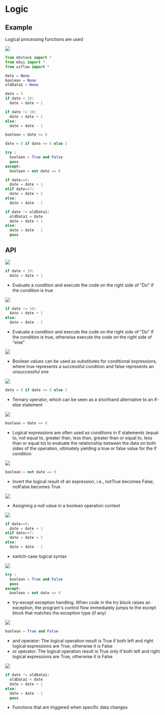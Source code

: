 # Logic

## Example

Logical processing functions are used

<img class="blockly_svg" src="https://m5stack.oss-cn-shenzhen.aliyuncs.com/resource/docs/static/assets/img/uiflow/blockly/generic/Logic/uiflow_block_example.svg">

```python
from m5stack import *
from m5ui import *
from uiflow import *

date = None
boolean = None
oldData1 = None

date = 5
if date < 10:
  date = date + 1

if date != 10:
  date = date + 1
else:
  date = date - 1

boolean = date <= 6

date = 0 if date <= 6 else 2

try :
  boolean = True and False
  pass
except:
  boolean = not date == 0

if date==6:
  date = date + 1
elif date==7:
  date = date + 2
else:
  date = date - 1

if date != oldData1:
  oldData1 = date
  date = date + 1
else:
  date = date - 1
  pass
```

## API

<img class="blockly_svg" src="https://m5stack.oss-cn-shenzhen.aliyuncs.com/resource/docs/static/assets/img/uiflow/blockly/generic/Logic/uiflow_block_controls_if.svg">

```python
if date < 10:
  date = date + 1
```

- Evaluate a condition and execute the code on the right side of "Do" if the condition is true

<img class="blockly_svg" src="https://m5stack.oss-cn-shenzhen.aliyuncs.com/resource/docs/static/assets/img/uiflow/blockly/generic/Logic/uiflow_block_controls_ifelse.svg">

```python
if date != 10:
  date = date + 1
else:
  date = date - 1
```

- Evaluate a condition and execute the code on the right side of "Do" if the condition is true, otherwise execute the code on the right side of "else"

<img class="blockly_svg" src="https://m5stack.oss-cn-shenzhen.aliyuncs.com/resource/docs/static/assets/img/uiflow/blockly/generic/Logic/uiflow_block_logic_boolean.svg">

- Boolean values can be used as substitutes for conditional expressions, where true represents a successful condition and false represents an unsuccessful one

<img class="blockly_svg" src="https://m5stack.oss-cn-shenzhen.aliyuncs.com/resource/docs/static/assets/img/uiflow/blockly/generic/Logic/uiflow_block_logic_ternary.svg">

```python
date = 0 if date <= 6 else 2
```

- Ternary operator, which can be seen as a shorthand alternative to an if-else statement

<img class="blockly_svg" src="https://m5stack.oss-cn-shenzhen.aliyuncs.com/resource/docs/static/assets/img/uiflow/blockly/generic/Logic/uiflow_block_logic_compare.svg">

```python
boolean = date <= 6
```

- Logical expressions are often used as conditions in if statements (equal to, not equal to, greater than, less than, greater than or equal to, less than or equal to) to evaluate the relationship between the data on both sides of the operation, ultimately yielding a true or false value for the if condition

<img class="blockly_svg" src="https://m5stack.oss-cn-shenzhen.aliyuncs.com/resource/docs/static/assets/img/uiflow/blockly/generic/Logic/uiflow_block_logic_negate.svg">

```python
boolean = not date == 0
```

- Invert the logical result of an expression, i.e., notTrue becomes False, notFalse becomes True

<img class="blockly_svg" src="https://m5stack.oss-cn-shenzhen.aliyuncs.com/resource/docs/static/assets/img/uiflow/blockly/generic/Logic/uiflow_block_logic_null.svg">

- Assigning a null value in a boolean operation context

<img class="blockly_svg" src="https://m5stack.oss-cn-shenzhen.aliyuncs.com/resource/docs/static/assets/img/uiflow/blockly/generic/Logic/uiflow_block_logic_switch.svg">

```python
if date==6:
  date = date + 1
elif date==7:
  date = date + 2
else:
  date = date - 1
```

- switch-case logical syntax 

<img class="blockly_svg" src="https://m5stack.oss-cn-shenzhen.aliyuncs.com/resource/docs/static/assets/img/uiflow/blockly/generic/Logic/uiflow_block_logic_try_except.svg">

```python
try :
  boolean = True and False
  pass
except:
  boolean = not date == 0
```

- try-except exception handling. When code in the try block raises an exception, the program's control flow immediately jumps to the except block that matches the exception type (if any)

<img class="blockly_svg" src="https://m5stack.oss-cn-shenzhen.aliyuncs.com/resource/docs/static/assets/img/uiflow/blockly/generic/Logic/uiflow_block_logic_operation.svg">

```python
boolean = True and False
```

- and operator: The logical operation result is True if both left and right logical expressions are True, otherwise it is False
- or operator: The logical operation result is True only if both left and right logical expressions are True, otherwise it is False

<img class="blockly_svg" src="https://m5stack.oss-cn-shenzhen.aliyuncs.com/resource/docs/static/assets/img/uiflow/blockly/generic/Logic/uiflow_block_logic_when.svg">

```python
if date != oldData1:
  oldData1 = date
  date = date + 1
else:
  date = date - 1
  pass
```

- Functions that are triggered when specific data changes
